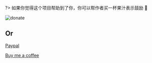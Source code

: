 ?> 如果你觉得这个项目帮助到了你，你可以帮作者买一杯果汁表示鼓励 :tropical_drink:

![donate](https://wpimg.wallstcn.com/bd273f0d-83a0-4ef2-92e1-9ac8ed3746b9.png)


## Or
[Paypal](https://www.paypal.me/panfree23)

[Buy me a coffee](https://www.buymeacoffee.com/Pan)
